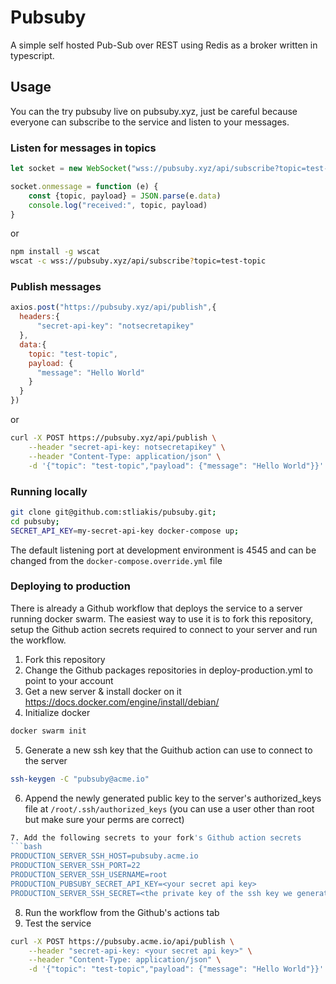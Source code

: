 # Pubsuby 

A simple self hosted Pub-Sub over REST using Redis as a broker written in typescript. 

## Usage

You can the try pubsuby live on pubsuby.xyz, just be careful because everyone can subscribe to
the service and listen to your messages.

### Listen for messages in topics
```javascript
let socket = new WebSocket("wss://pubsuby.xyz/api/subscribe?topic=test-topic");

socket.onmessage = function (e) {
    const {topic, payload} = JSON.parse(e.data)
    console.log("received:", topic, payload)
}
```

or

```bash
npm install -g wscat
wscat -c wss://pubsuby.xyz/api/subscribe?topic=test-topic
```


### Publish messages
```javascript
axios.post("https://pubsuby.xyz/api/publish",{
  headers:{
      "secret-api-key": "notsecretapikey"
  },
  data:{
    topic: "test-topic",
    payload: {
      "message": "Hello World"
    }
  }
})
```

or

```bash
curl -X POST https://pubsuby.xyz/api/publish \
	--header "secret-api-key: notsecretapikey" \
	--header "Content-Type: application/json" \
	-d '{"topic": "test-topic","payload": {"message": "Hello World"}}'
```

### Running locally

```bash
git clone git@github.com:stliakis/pubsuby.git;
cd pubsuby;
SECRET_API_KEY=my-secret-api-key docker-compose up;
```

The default listening port at development environment is 4545 and can be changed from
the `docker-compose.override.yml` file


### Deploying to production

There is already a Github workflow that deploys the service to a server running docker swarm. 
The easiest way to use it is to fork this repository, setup the Github action secrets required to connect to 
your server and run the workflow.

1. Fork this repository
2. Change the Github packages repositories in deploy-production.yml to point to your account
3. Get a new server & install docker on it https://docs.docker.com/engine/install/debian/
4. Initialize docker
```bash
docker swarm init
```
5. Generate a new ssh key that the Guithub action can use to connect to the server
```bash
ssh-keygen -C "pubsuby@acme.io" 
```
6. Append the newly generated public key to the server's authorized_keys file at ```/root/.ssh/authorized_keys``` (you can use a user other than root but make sure your perms are correct)
```bash
7. Add the following secrets to your fork's Github action secrets
```bash
PRODUCTION_SERVER_SSH_HOST=pubsuby.acme.io
PRODUCTION_SERVER_SSH_PORT=22
PRODUCTION_SERVER_SSH_USERNAME=root
PRODUCTION_PUBSUBY_SECRET_API_KEY=<your secret api key>
PRODUCTION_SERVER_SSH_SECRET=<the private key of the ssh key we generated above>
```
8. Run the workflow from the Github's actions tab
9. Test the service
```bash
curl -X POST https://pubsuby.acme.io/api/publish \
	--header "secret-api-key: <your secret api key>" \
	--header "Content-Type: application/json" \
	-d '{"topic": "test-topic","payload": {"message": "Hello World"}}' 
```

